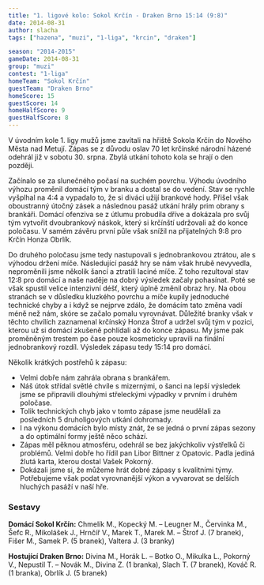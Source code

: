 ```yaml
---
title: "1. ligové kolo: Sokol Krčín - Draken Brno 15:14 (9:8)"
date: 2014-08-31
author: slacha
tags: ["hazena", "muzi", "1-liga", "krcin", "draken"]

season: "2014-2015"
gameDate: 2014-08-31
group: "muzi"
contest: "1-liga"
homeTeam: "Sokol Krčín"
guestTeam: "Draken Brno"
homeScore: 15
guestScore: 14
homeHalfScore: 9
guestHalfScore: 8
---
```


V úvodním kole 1. ligy mužů jsme zavítali na hřiště Sokola Krčín do Nového Města nad Metují. Zápas se z důvodu oslav 70 let krčínské národní házené odehrál již v sobotu 30. srpna. Zbylá utkání tohoto kola se hrají o den později.

Začínalo se za slunečného počasí na suchém povrchu. Výhodu úvodního výhozu proměnil domácí tým v branku a dostal se do vedení. Stav se rychle vyšplhal na 4:4 a vypadalo to, že si diváci užijí brankové hody. Přišel však oboustranný útočný zásek a následnou pasáž utkání hrály prim obrany s brankáři. Domácí ofenziva se z útlumu probudila dříve a dokázala pro svůj tým vytvořit dvoubrankový náskok, který si krčínští udržovali až do konce poločasu. V samém závěru první půle však snížil na přijatelných 9:8 pro Krčín Honza Obrlík.

Do druhého poločasu jsme tedy nastupovali s jednobrankovou ztrátou, ale s výhodou držení míče. Následující pasáž hry se nám však hrubě nevyvedla, neproměnili jsme několik šancí a ztratili laciné míče. Z toho rezultoval stav 12:8 pro domácí a naše naděje na dobrý výsledek začaly pohasínat. Poté se však spustil velice intenzivní déšť, který úplně změnil obraz hry. Na obou stranách se v důsledku kluzkého povrchu a míče kupily jednoduché technické chyby a i když se nejprve zdálo, že domácím tato změna vadí méně než nám, skóre se začalo pomalu vyrovnávat. Důležité branky však v těchto chvílích zaznamenal krčínský Honza Štrof a udržel svůj tým v pozici, kterou už si domácí zkušeně pohlídali až do konce zápasu. My jsme pak proměněným trestem po čase pouze kosmeticky upravili na finální jednobrankový rozdíl. Výsledek zápasu tedy 15:14 pro domácí.

Několik krátkých postřehů k zápasu:
* Velmi dobře nám zahrála obrana s brankářem.
* Náš útok střídal světlé chvíle s mizernými, o šanci na lepší výsledek jsme se připravili dlouhými střeleckými výpadky v prvním i druhém poločase.
* Tolik technických chyb jako v tomto zápase jsme neudělali za posledních 5 druholigových utkání dohromady.
* I na výkonu domácích bylo místy znát, že se jedná o první zápas sezony a do optimální formy ještě něco schází.
* Zápas měl pěknou atmosféru, odehrál se bez jakýchkoliv výstřelků či problémů. Velmi dobře ho řídil pan Libor Bittner z Opatovic. Padla jediná žlutá karta, kterou dostal Vašek Pokorný.
* Dokázali jsme si, že můžeme hrát dobré zápasy s kvalitními týmy. Potřebujeme však podat vyrovnanější výkon a vyvarovat se delších hluchých pasáží v naší hře.

### Sestavy

**Domácí Sokol Krčín:** Chmelík M., Kopecký M. – Leugner M., Červinka M., Šefc R., Mikolášek J., Hrnčíř V., Marek T., Marek M. – Štrof J. (7 branek), Fišer M., Samek P. (5 branek), Valtera J. (3 branky)

**Hostující Draken Brno:** Divina M., Horák L. – Botko O., Mikulka L., Pokorný V., Nepustil T. – Novák M., Divina Z. (1 branka), Slach T. (7 branek), Kováč R. (1 branka), Obrlík J. (5 branek)
